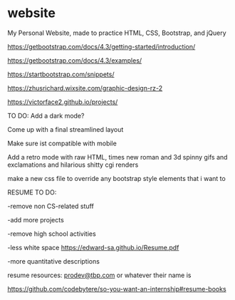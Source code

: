 # website
My Personal Website, made to practice HTML, CSS, Bootstrap, and jQuery

https://getbootstrap.com/docs/4.3/getting-started/introduction/

https://getbootstrap.com/docs/4.3/examples/

https://startbootstrap.com/snippets/

https://zhusrichard.wixsite.com/graphic-design-rz-2

https://victorface2.github.io/projects/

TO DO:
Add a dark mode?

Come up with a final streamlined layout

Make sure ist compatible with mobile

Add a retro mode with raw HTML, times new roman and 3d spinny gifs and exclamations and hilarious shitty cgi renders

make a new css file to override any bootstrap style elements that i want to

RESUME TO DO:

-remove non CS-related stuff

-add more projects

-remove high school activities

-less white space https://edward-sa.github.io/Resume.pdf

-more quantitative descriptions


resume resources: prodev@tbp.com or whatever their name is

https://github.com/codebytere/so-you-want-an-internship#resume-books
